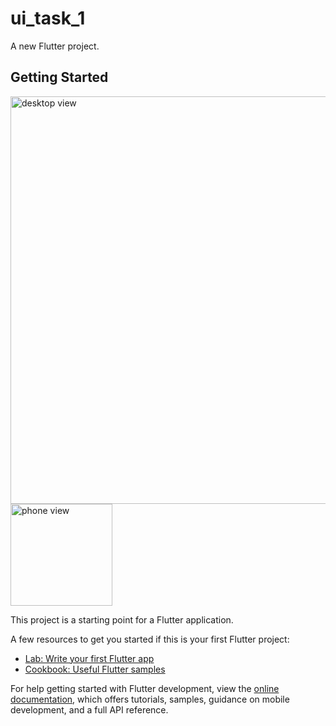 # ui_task_1

A new Flutter project.

## Getting Started
<img width="652" alt="desktop view" src="https://github.com/Naseem-tahir123/FlutterResponsiveUI/assets/97142397/35f81fe0-f72c-4786-8511-d69a0dfef371">
<img width="163" alt="phone view" src="https://github.com/Naseem-tahir123/FlutterResponsiveUI/assets/97142397/15451fe1-07e5-41ed-a338-58a2e0418507">

This project is a starting point for a Flutter application.

A few resources to get you started if this is your first Flutter project:

- [Lab: Write your first Flutter app](https://docs.flutter.dev/get-started/codelab)
- [Cookbook: Useful Flutter samples](https://docs.flutter.dev/cookbook)

For help getting started with Flutter development, view the
[online documentation](https://docs.flutter.dev/), which offers tutorials,
samples, guidance on mobile development, and a full API reference.
